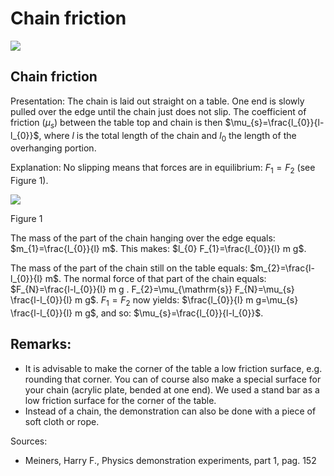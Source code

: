 # Chain friction 

![](https://cdn.mathpix.com/cropped/2024_06_24_604c0acf70e9ab02034ag-1.jpg?height=979&width=1436&top_left_y=316&top_left_x=230)

## Chain friction

Presentation: The chain is laid out straight on a table. One end is slowly pulled over the edge until the chain just does not slip. The coefficient of friction $\left(\mu_{s}\right)$ between the table top and chain is then $\mu_{s}=\frac{l_{0}}{l-l_{0}}$, where $l$ is the total length of the chain and $l_{0}$ the length of the overhanging portion.

Explanation: No slipping means that forces are in equilibrium: $F_{1}=F_{2}$ (see Figure 1).

![](https://cdn.mathpix.com/cropped/2024_06_24_604c0acf70e9ab02034ag-2.jpg?height=631&width=803&top_left_y=644&top_left_x=752)

Figure 1

The mass of the part of the chain hanging over the edge equals: $m_{1}=\frac{l_{0}}{l} m$. This makes: $l_{0} F_{1}=\frac{l_{0}}{l} m g$.

The mass of the part of the chain still on the table equals: $m_{2}=\frac{l-l_{0}}{l} m$. The normal force of that part of the chain equals: $F_{N}=\frac{l-l_{0}}{l} m g . F_{2}=\mu_{\mathrm{s}} F_{N}=\mu_{s} \frac{l-l_{0}}{l} m g$. $F_{1}=F_{2}$ now yields: $\frac{l_{0}}{l} m g=\mu_{s} \frac{l-l_{0}}{l} m g$, and so: $\mu_{s}=\frac{l_{0}}{l-l_{0}}$.

## Remarks:

- It is advisable to make the corner of the table a low friction surface, e.g. rounding that corner. You can of course also make a special surface for your chain (acrylic plate, bended at one end). We used a stand bar as a low friction surface for the corner of the table.
- Instead of a chain, the demonstration can also be done with a piece of soft cloth or rope.

Sources:

- Meiners, Harry F., Physics demonstration experiments, part 1, pag. 152

